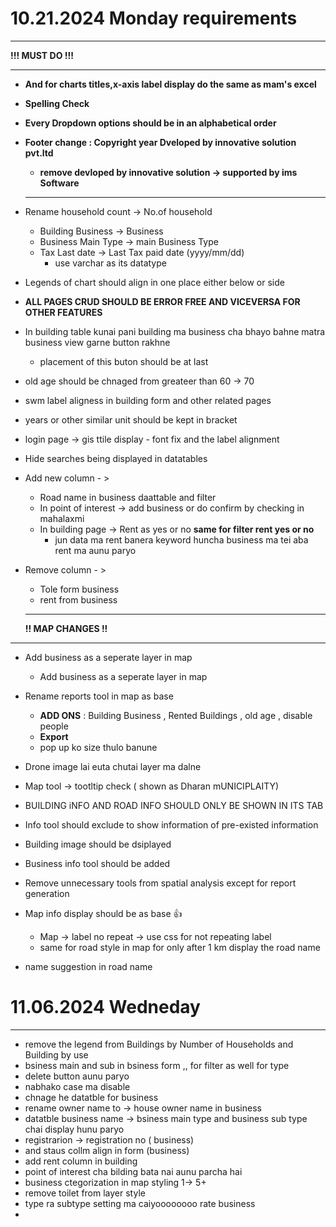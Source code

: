 # 10.21.2024 Monday requirements

---

**!!! MUST DO !!!**

---

- **And for charts titles,x-axis label display do the same as mam's excel**
- **Spelling Check**
- **Every Dropdown options should be in an alphabetical order**
- **Footer change : Copyright year Dveloped by innovative solution pvt.ltd**

  - **remove devloped by innovative solution -> supported by ims Software**

  ---
- Rename household count -> No.of household

  - Building Business -> Business
  - Business Main Type -> main Business Type
  - Tax Last date -> Last Tax paid date (yyyy/mm/dd)
    - use varchar as its datatype
- Legends of chart should align in one place either below or side
- **ALL PAGES CRUD SHOULD BE ERROR FREE AND VICEVERSA FOR OTHER FEATURES**
- In building table kunai pani building ma business cha bhayo bahne matra business view garne button rakhne

  - placement of this buton should be at last
- old age should be chnaged from greateer than 60 -> 70
- swm label aligness in building form and other related pages
- years or other similar unit should be kept in bracket
- login page -> gis ttile display - font fix and the label alignment
- Hide searches being displayed in datatables
- Add new column - >

  - Road name in business daattable and filter
  - In point of interest -> add business or do confirm by checking in mahalaxmi
  - In building page -> Rent as yes or no **same for filter rent yes or no**
    - jun data ma rent banera keyword huncha business ma tei aba rent ma aunu paryo
- Remove column - >

  - Tole form business
  - rent from business

  ---

  **!! MAP CHANGES !!**

---

- Add business as a seperate layer in map

  - Add business as a seperate layer in map
- Rename reports tool in map as base

  - **ADD ONS** : Building Business , Rented Buildings , old age , disable people
  - **Export**
  - pop up ko size thulo banune
- Drone image lai euta chutai layer ma dalne
- Map tool -> tootltip check ( shown as Dharan mUNICIPLAITY)
- BUILDING iNFO AND ROAD INFO SHOULD ONLY BE SHOWN IN ITS TAB
- Info tool should exclude to show information of pre-existed information
- Building image should be dsiplayed
- Business info tool should be added
- Remove unnecessary tools from spatial analysis except for report generation
- Map info display should be as base 👍

  - Map -> label no repeat -> use css for not repeating label
  - same for road style in map for only after 1 km display the road name
- name suggestion in road name


# 11.06.2024 Wedneday

---

- remove the legend from
  Buildings by Number of Households and Building by use
- bsiness main and sub in bsiness form ,, for filter as well for type
- delete button aunu paryo
- nabhako case ma disable
- chnage he datatble for business
- rename owner name to -> house owner name in business
- datatble business name -> bsiness main type and business sub type chai display hunu paryo
- registrarion -> registration no ( business)
- and staus collm align in form (business)
- add rent column in building
- point of interest cha bilding bata nai aunu parcha hai
- business ctegorization in map styling 1-> 5+
- remove toilet from layer style
- type ra subtype setting ma caiyoooooooo
  rate business
-
